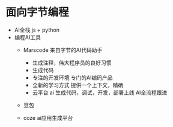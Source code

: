 # 面向字节编程

- AI全栈
  js + python 
- 编程AI工具
  - Marscode 来自字节的AI代码助手
    - 生成注释，伟大程序员的良好习惯
    - 生成代码
    - 专注的开发环境
      专门的AI编码产品
    - 全新的学习方式
      提供一个上下文，精确
    - 云平台
      ai 生成代码，调试，开发，部署上线 AI全流程跟进
      
  - 豆包
  - coze ai应用生成平台
